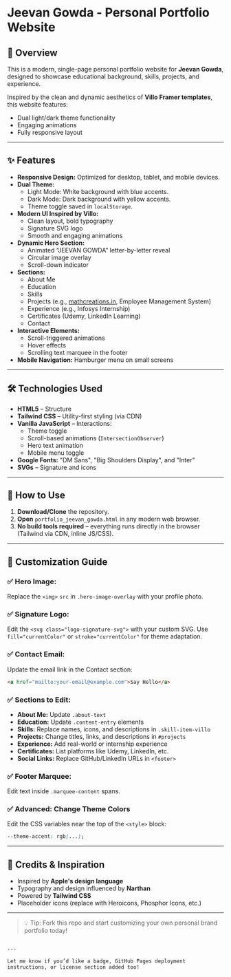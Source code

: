 # Jeevan Gowda - Personal Portfolio Website

## 🌟 Overview
This is a modern, single-page personal portfolio website for **Jeevan Gowda**, designed to showcase educational background, skills, projects, and experience.

Inspired by the clean and dynamic aesthetics of **Villo Framer templates**, this website features:
- Dual light/dark theme functionality
- Engaging animations
- Fully responsive layout

---

## ✨ Features

- **Responsive Design:** Optimized for desktop, tablet, and mobile devices.
- **Dual Theme:**
  - Light Mode: White background with blue accents.
  - Dark Mode: Dark background with yellow accents.
  - Theme toggle saved in `localStorage`.
- **Modern UI Inspired by Villo:**
  - Clean layout, bold typography
  - Signature SVG logo
  - Smooth and engaging animations
- **Dynamic Hero Section:**
  - Animated “JEEVAN GOWDA” letter-by-letter reveal
  - Circular image overlay
  - Scroll-down indicator
- **Sections:**
  - About Me
  - Education
  - Skills
  - Projects (e.g., [mathcreations.in](https://mathcreations.in), Employee Management System)
  - Experience (e.g., Infosys Internship)
  - Certificates (Udemy, LinkedIn Learning)
  - Contact
- **Interactive Elements:**
  - Scroll-triggered animations
  - Hover effects
  - Scrolling text marquee in the footer
- **Mobile Navigation:** Hamburger menu on small screens

---

## 🛠️ Technologies Used

- **HTML5** – Structure
- **Tailwind CSS** – Utility-first styling (via CDN)
- **Vanilla JavaScript** – Interactions:
  - Theme toggle
  - Scroll-based animations (`IntersectionObserver`)
  - Hero text animation
  - Mobile menu toggle
- **Google Fonts:** "DM Sans", "Big Shoulders Display", and "Inter"
- **SVGs** – Signature and icons

---

## 🚀 How to Use

1. **Download/Clone** the repository.
2. **Open** `portfolio_jeevan_gowda.html` in any modern web browser.
3. **No build tools required** – everything runs directly in the browser (Tailwind via CDN, inline JS/CSS).

---

## 🎨 Customization Guide

### ✅ Hero Image:
Replace the `<img>` `src` in `.hero-image-overlay` with your profile photo.

### ✅ Signature Logo:
Edit the `<svg class="logo-signature-svg">` with your custom SVG. Use `fill="currentColor"` or `stroke="currentColor"` for theme adaptation.

### ✅ Contact Email:
Update the email link in the Contact section:
```html
<a href="mailto:your-email@example.com">Say Hello</a>
````

### ✅ Sections to Edit:

* **About Me:** Update `.about-text`
* **Education:** Update `.content-entry` elements
* **Skills:** Replace names, icons, and descriptions in `.skill-item-villo`
* **Projects:** Change titles, links, and descriptions in `#projects`
* **Experience:** Add real-world or internship experience
* **Certificates:** List platforms like Udemy, LinkedIn, etc.
* **Social Links:** Replace GitHub/LinkedIn URLs in `<footer>`

### ✅ Footer Marquee:

Edit text inside `.marquee-content` spans.

### ✅ Advanced: Change Theme Colors

Edit the CSS variables near the top of the `<style>` block:

```css
--theme-accent: rgb(...);
```

---

## 🙏 Credits & Inspiration

* Inspired by **Apple's design language**
* Typography and design influenced by **Narthan**
* Powered by **Tailwind CSS**
* Placeholder icons (replace with Heroicons, Phosphor Icons, etc.)

---

> 💡 Tip: Fork this repo and start customizing your own personal brand portfolio today!

```

---

Let me know if you’d like a badge, GitHub Pages deployment instructions, or license section added too!
```
